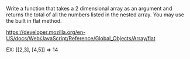 Write a function that takes a 2 dimensional array as an argument and returns the total of all the numbers listed in the nested array. You may use the built in flat method.

https://developer.mozilla.org/en-US/docs/Web/JavaScript/Reference/Global_Objects/Array/flat

EX: [[2,3], [4,5]] => 14